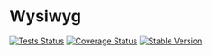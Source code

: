 Wysiwyg
==============

[![Tests Status](https://github.com/NetCommons3/Wysiwyg/actions/workflows/tests.yml/badge.svg?branch=master)](https://github.com/NetCommons3/Wysiwyg/actions/workflows/tests.yml)
[![Coverage Status](https://coveralls.io/repos/NetCommons3/Wysiwyg/badge.svg?branch=master)](https://coveralls.io/r/NetCommons3/Wysiwyg?branch=master)
[![Stable Version](https://img.shields.io/packagist/v/netcommons/wysiwyg.svg?label=stable)](https://packagist.org/packages/netcommons/wysiwyg)
